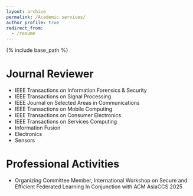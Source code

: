 ```yaml
---
layout: archive
permalink: /Academic services/
author_profile: true
redirect_from:
  - /resume
---
```


{% include base_path %}

Journal Reviewer
======
* IEEE Transactions on Information Forensics & Security
* IEEE Transactions on Signal Processing
* IEEE Journal on Selected Areas in Communications
* IEEE Transactions on Mobile Computing
* IEEE Transactions on Consumer Electronics
* IEEE Transactions on Services Computing
* Information Fusion 
* Electronics
* Sensors

Professional Activities
=====
* Organizing Committee Member, International Workshop on Secure and Efficient Federated Learning In Conjunction with ACM AsiaCCS 2025
